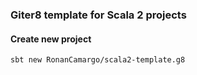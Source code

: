 ### Giter8 template for Scala 2 projects

#### Create new project
`sbt new RonanCamargo/scala2-template.g8`


